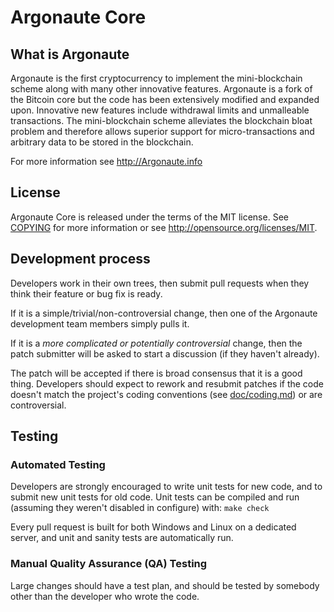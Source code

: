 Argonaute Core
=====================================

What is Argonaute
----------------

Argonaute is the first cryptocurrency to implement the mini-blockchain scheme along with many other innovative features. Argonaute is a fork of the Bitcoin core but the code has been extensively modified and expanded upon. Innovative new features include withdrawal limits and unmalleable transactions. The mini-blockchain scheme alleviates the blockchain bloat problem and therefore allows superior support for micro-transactions and arbitrary data to be stored in the blockchain.

For more information see http://Argonaute.info

License
-------

Argonaute Core is released under the terms of the MIT license. See [COPYING](COPYING) for more
information or see http://opensource.org/licenses/MIT.

Development process
-------------------

Developers work in their own trees, then submit pull requests when they think
their feature or bug fix is ready.

If it is a simple/trivial/non-controversial change, then one of the Argonaute
development team members simply pulls it.

If it is a *more complicated or potentially controversial* change, then the patch
submitter will be asked to start a discussion (if they haven't already).

The patch will be accepted if there is broad consensus that it is a good thing.
Developers should expect to rework and resubmit patches if the code doesn't
match the project's coding conventions (see [doc/coding.md](doc/coding.md)) or are
controversial.

Testing
-------

### Automated Testing

Developers are strongly encouraged to write unit tests for new code, and to
submit new unit tests for old code. Unit tests can be compiled and run (assuming they weren't disabled in configure) with: `make check`

Every pull request is built for both Windows and Linux on a dedicated server,
and unit and sanity tests are automatically run.

### Manual Quality Assurance (QA) Testing

Large changes should have a test plan, and should be tested by somebody other
than the developer who wrote the code.
